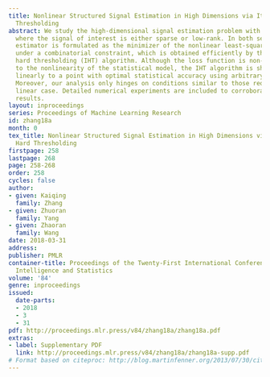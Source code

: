 ```yaml
---
title: Nonlinear Structured Signal Estimation in High Dimensions via Iterative Hard
  Thresholding
abstract: We study the high-dimensional signal estimation problem with nonlinear measurements,
  where the signal of interest is either sparse or low-rank. In both settings, our
  estimator is formulated as the minimizer of the nonlinear least-squares loss function
  under a combinatorial constraint, which is obtained efficiently by the iterative
  hard thresholding (IHT) algorithm. Although the loss function is non-convex due
  to the nonlinearity of the statistical model, the IHT algorithm is shown to converge
  linearly to a point with optimal statistical accuracy using arbitrary initialization.
  Moreover, our analysis only hinges on conditions similar to those required in the
  linear case. Detailed numerical experiments are included to corroborate the theoretical
  results.
layout: inproceedings
series: Proceedings of Machine Learning Research
id: zhang18a
month: 0
tex_title: Nonlinear Structured Signal Estimation in High Dimensions via Iterative
  Hard Thresholding
firstpage: 258
lastpage: 268
page: 258-268
order: 258
cycles: false
author:
- given: Kaiqing
  family: Zhang
- given: Zhuoran
  family: Yang
- given: Zhaoran
  family: Wang
date: 2018-03-31
address: 
publisher: PMLR
container-title: Proceedings of the Twenty-First International Conference on Artficial
  Intelligence and Statistics
volume: '84'
genre: inproceedings
issued:
  date-parts:
  - 2018
  - 3
  - 31
pdf: http://proceedings.mlr.press/v84/zhang18a/zhang18a.pdf
extras:
- label: Supplementary PDF
  link: http://proceedings.mlr.press/v84/zhang18a/zhang18a-supp.pdf
# Format based on citeproc: http://blog.martinfenner.org/2013/07/30/citeproc-yaml-for-bibliographies/
---
```

